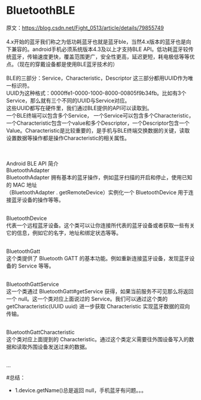 # BluetoothBLE
原文：https://blog.csdn.net/Fight_0513/article/details/79855749 <br/><br/>
4.x开始的蓝牙我们称之为低功耗蓝牙也就是蓝牙ble，当然4.x版本的蓝牙也是向下兼容的。android手机必须系统版本4.3及以上才支持BLE API。低功耗蓝牙较传统蓝牙，传输速度更快，覆盖范围更广，安全性更高，延迟更短，耗电极低等等优点。（现在的穿戴设备都是使用BLE蓝牙技术的）<br/><br/>
BLE的三部分：Service，Characteristic，Descriptor 这三部分都用UUID作为唯一标识符。<br/>
UUID为这种格式：0000ffe1-0000-1000-8000-00805f9b34fb。比如有3个Service，那么就有三个不同的UUID与Service对应。<br/>
这些UUID都写在硬件里，我们通过BLE提供的API可以读取到。 <br/>
一个BLE终端可以包含多个Service， 一个Service可以包含多个Characteristic，一个Characteristic包含一个value和多个Descriptor，一个Descriptor包含一个Value。Characteristic是比较重要的，是手机与BLE终端交换数据的关键，读取设置数据等操作都是操作Characteristic的相关属性。<br/><br/><br/>

Android BLE API 简介<br/>
BluetoothAdapter <br/>
BluetoothAdapter 拥有基本的蓝牙操作，例如蓝牙扫描的开启和停止，使用已知的 MAC 地址 <br/>
（BluetoothAdapter . getRemoteDevice）实例化一个 BluetoothDevice 用于连接蓝牙设备的操作等等。<br/><br/>

BluetoothDevice <br/>
代表一个远程蓝牙设备。这个类可以让你连接所代表的蓝牙设备或者获取一些有关它的信息，例如它的名字，地址和绑定状态等等。<br/><br/>

BluetoothGatt <br/>
这个类提供了 Bluetooth GATT 的基本功能。例如重新连接蓝牙设备，发现蓝牙设备的 Service 等等。<br/><br/>

BluetoothGattService <br/>
这一个类通过 BluetoothGatt#getService 获得，如果当前服务不可见那么将返回一个 null。这一个类对应上面说过的 Service。我们可以通过这个类的 getCharacteristic(UUID uuid) 进一步获取 Characteristic 实现蓝牙数据的双向传输。<br/><br/>

BluetoothGattCharacteristic <br/>
这个类对应上面提到的 Characteristic。通过这个类定义需要往外围设备写入的数据和读取外围设备发送过来的数据。<br/><br/>

...

#总结：
* 1.device.getName()总是返回 null，手机蓝牙有问题。。。
